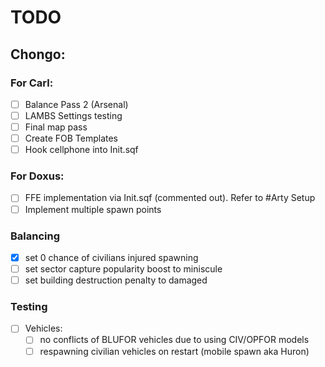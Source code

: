 # TODO

## Chongo:
### For Carl:
- [ ] Balance Pass 2 (Arsenal)
- [ ] LAMBS Settings testing
- [ ] Final map pass
- [ ] Create FOB Templates
- [ ] Hook cellphone into Init.sqf

### For Doxus:
- [ ] FFE implementation via Init.sqf (commented out). Refer to #Arty Setup
- [ ] Implement multiple spawn points

### Balancing
- [x] set 0 chance of civilians injured spawning
- [ ] set sector capture popularity boost to miniscule
- [ ] set building destruction penalty to damaged

### Testing
- [ ] Vehicles:
  - [ ] no conflicts of BLUFOR vehicles due to using CIV/OPFOR models
  - [ ] respawning civilian vehicles on restart (mobile spawn aka Huron)